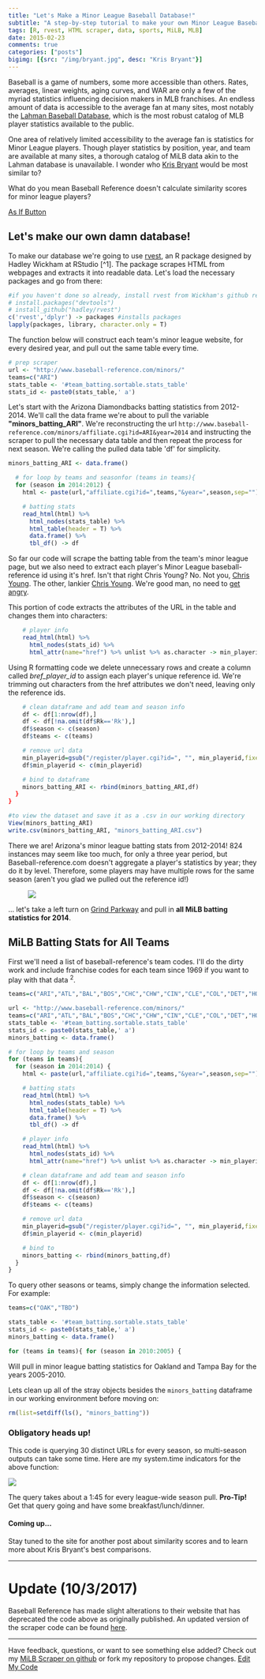 ```yaml
---
title: "Let's Make a Minor League Baseball Database!"
subtitle: "A step-by-step tutorial to make your own Minor League Baseball Database using rvest."
tags: [R, rvest, HTML scraper, data, sports, MiLB, MLB]
date: 2015-02-23
comments: true
categories: ["posts"]
bigimg: [{src: "/img/bryant.jpg", desc: "Kris Bryant"}]
---
```


<p>
Baseball is a game of numbers, some more accessible than others. Rates, averages, linear weights, aging curves, and WAR are only a few of the myriad statistics influencing decision makers in MLB franchises. An endless amount of data is accessible to the average fan at many sites, most notably the <a href="http://www.seanlahman.com/baseball-archive/statistics/">Lahman Baseball Database</a>, which is the most robust catalog of MLB player statistics available to the public.
</p>
<p>
One area of relatively limited accessibility to the average fan is statistics for Minor League players. Though player statistics by position, year, and team are available at many sites, a thorough catalog of MiLB data akin to the Lahman database is unavailable. I wonder who <a href="http://www.baseball-reference.com/minors/player.cgi?id=bryant001kri">Kris Bryant</a> would be most similar to? </p>

<p><p>What do you mean Baseball Reference doesn't calculate similarity scores for minor league players?</p></p>

<p><a class="btn btn-success btn-lg btn-block" href="https://www.youtube.com/watch?v=bnRrvOb0m-I">As If Button</a></p>


<p><strong><h2>Let's make our own damn database!</h2></strong>	
</p>

To make our database we're going to use <a href="https://github.com/hadley/rvest">rvest</a>, an R package designed by Hadley Wickham at RStudio [^1]. The package scrapes HTML from webpages and extracts it into readable data. Let's load the necessary packages and go from there:

```r
#if you haven't done so already, install rvest from Wickham's github repository
# install.packages("devtools")
# install_github("hadley/rvest")
c('rvest','dplyr') -> packages #installs packages
lapply(packages, library, character.only = T)
```



<p>The function below will construct each team's minor league website, for every desired year, and pull out the same table every time.</p>

```r
# prep scraper
url <- "http://www.baseball-reference.com/minors/"
teams=c("ARI")
stats_table <- '#team_batting.sortable.stats_table'
stats_id <- paste0(stats_table,' a')
```


<p>
Let's start with the Arizona Diamondbacks batting statistics from 2012-2014. We'll call the data frame we're about to pull the variable <strong>"minors_batting_ARI"</strong>. We're reconstructing the url <code>http://www.baseball-reference.com/minors/affiliate.cgi?id=ARI&year=2014</code> and instructing the scraper to pull the necessary data table and then repeat the process for next season. We're calling the pulled data table 'df' for simplicity.</p>

```r
minors_batting_ARI <- data.frame()

  # for loop by teams and seasonfor (teams in teams){ 
  for (season in 2014:2012) {
    html <- paste(url,"affiliate.cgi?id=",teams,"&year=",season,sep="")

    # batting stats
    read_html(html) %>%
      html_nodes(stats_table) %>%
      html_table(header = T) %>%
      data.frame() %>%
      tbl_df() -> df
```


<p>So far our code will scrape the batting table from the team's minor league page, but we also need to extract each player's Minor League baseball-reference id using it's href. Isn't that right Chris Young? No. Not you, <a href="http://www.baseball-reference.com/players/y/youngch04.shtml">Chris Young</a>. The other, lankier <a href="http://www.baseball-reference.com/players/y/youngch03.shtml">Chris Young</a>. We're good man, no need to <a href="http://youtu.be/1EiqELgKp5g?t=56s">get angry</a>.</p>

This portion of code extracts the attributes of the URL in the table and changes them into characters:

```r
    # player info
    read_html(html) %>%
      html_nodes(stats_id) %>%
      html_attr(name="href") %>% unlist %>% as.character -> min_playerid
```



Using R formatting code we delete unnecessary rows and create a column called <i>bref_player_id</i> to assign each player's unique reference id. We're trimming out characters from the href attributes we don't need, leaving only the reference ids.


```r
    # clean dataframe and add team and season info
    df <- df[1:nrow(df),]
    df <- df[!na.omit(df$Rk=='Rk'),]
    df$season <- c(season)
    df$teams <- c(teams)

    # remove url data
    min_playerid=gsub("/register/player.cgi?id=", "", min_playerid,fixed = TRUE)
    df$min_playerid <- c(min_playerid)

    # bind to dataframe
    minors_batting_ARI <- rbind(minors_batting_ARI,df)
  }
}
```


```r
#to view the dataset and save it as a .csv in our working directory
View(minors_batting_ARI)
write.csv(minors_batting_ARI, "minors_batting_ARI.csv")
```


<p>There we are! Arizona's minor league batting stats from 2012-2014! 824 instances may seem like too much, for only a three year period, but Baseball-reference.com doesn't aggregate a player's statistics by year; they do it by level. Therefore, some players may have multiple rows for the same season (aren't you glad we pulled out the reference id!) </p>
<div class="container">
<figure>
<img src="/img/minors_batting_ARI.jpg" class="img-responsive"></figure></img>
</figure>
</div>


<p>... let's take a left turn on <a href="http://hardballtalk.nbcsports.com/2013/01/25/the-diamondbacks-are-travelling-down-grit-avenue-and-guts-boulevard-and-grind-parkway/">Grind Parkway</a> and pull in <strong>all MiLB batting statistics for 2014</strong>.</p>

<h2>MiLB Batting Stats for All Teams</h2>

<p>First we'll need a list of baseball-reference's team codes. I'll do the dirty work and include franchise codes for each team since 1969 if you want to play with that data <sup class="bootstrap-footnote" data-text="For future investigations be aware that other pages of baseball reference use archived team codes such as MON (Montreal Expos) and CAL (California Angels).">2</sup>.</p>

```r
teams=c("ARI","ATL","BAL","BOS","CHC","CHW","CIN","CLE","COL","DET","HOU","KCR","ANA","LAD","FLA","MIL","MIN","NYM","NYY","OAK","PHI","PIT","SDP","SFG","SEA","STL","TBD","TEX","TOR","WSN")
```

```r
url <- "http://www.baseball-reference.com/minors/"
teams=c("ARI","ATL","BAL","BOS","CHC","CHW","CIN","CLE","COL","DET","HOU","KCR","ANA","LAD","FLA","MIL","MIN","NYM","NYY","OAK","PHI","PIT","SDP","SFG","SEA","STL","TBD","TEX","TOR","WSN")
stats_table <- '#team_batting.sortable.stats_table'
stats_id <- paste0(stats_table,' a')
minors_batting <- data.frame()

# for loop by teams and season
for (teams in teams){ 
  for (season in 2014:2014) {
    html <- paste(url,"affiliate.cgi?id=",teams,"&year=",season,sep="")

    # batting stats
    read_html(html) %>%
      html_nodes(stats_table) %>%
      html_table(header = T) %>%
      data.frame() %>%
      tbl_df() -> df

    # player info
    read_html(html) %>%
      html_nodes(stats_id) %>%
      html_attr(name="href") %>% unlist %>% as.character -> min_playerid

    # clean dataframe and add team and season info
    df <- df[1:nrow(df),]
    df <- df[!na.omit(df$Rk=='Rk'),]
    df$season <- c(season)
    df$teams <- c(teams)

    # remove url data
    min_playerid=gsub("/register/player.cgi?id=", "", min_playerid,fixed = TRUE)
    df$min_playerid <- c(min_playerid)

    # bind to 
    minors_batting <- rbind(minors_batting,df)
  }
}

```


To query other seasons or teams, simply change the information selected. For example:

```r
teams=c("OAK","TBD")

stats_table <- '#team_batting.sortable.stats_table'
stats_id <- paste0(stats_table,' a')
minors_batting <- data.frame()

for (teams in teams){ for (season in 2010:2005) {
```

Will pull in minor league batting statistics for Oakland and Tampa Bay for the years 2005-2010.

Lets clean up all of the stray objects besides the <code>minors_batting</code> dataframe in our working environment before moving on:

```r
rm(list=setdiff(ls(), "minors_batting"))
```
<h3>Obligatory heads up!</h3>

This code is querying 30 distinct URLs for every season, so multi-season outputs can take some time. Here are my system.time indicators for the above function:

<img src="/img/sys_time_MiLB.jpg">

The query takes about a 1:45 for every league-wide season pull. <strong>Pro-Tip!</strong> Get that query going and have some breakfast/lunch/dinner. 

<h4>Coming up...</h4>

Stay tuned to the site for another post about similarity scores and to learn more about Kris Bryant's best comparisons.

<hr>

<h1>Update (10/3/2017)</h1>

Baseball Reference has made slight alterations to their website that has deprecated the code above as originally published. An updated version of the scraper code can be found <a href="/baseballReferenceScraperUpdate.R">here</a>.

<hr>

<p>Have feedback, questions, or want to see something else added? Check out my <a href="https://github.com/mikeleeco/Baseball-Reference-Scrapers">MiLB Scraper on github</a> or fork my repository to propose changes.  <a class="btn btn-primary" href="https://github.com/mikeleeco/Baseball-Reference-Scrapers/fork">Edit My Code</a></p>

